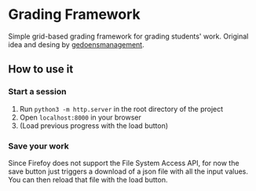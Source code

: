 # Grading Framework

Simple grid-based grading framework for grading students' work. Original idea and desing by [gedoensmanagement](https://github.com/gedoensmanagement).

## How to use it 
### Start a session
1. Run `python3 -m http.server` in the root directory of the project
2. Open `localhost:8000` in your browser
3. (Load previous progress with the load button)

### Save your work
Since Firefoy does not support the File System Access API, for now the save button just triggers a download of a json file with all the input values. 
You can then reload that file with the load button. 
